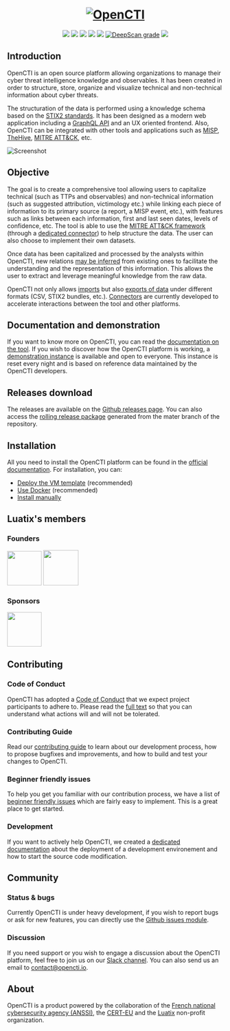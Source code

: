 <h1 align="center">
  <a href="https://www.opencti.io"><img src="https://www.opencti.io/wp-content/uploads/2020/04/github-logo.png" alt="OpenCTI"></a>
</h1>
<p align="center">
  <a href="https://www.opencti.io" alt="Website"><img src="https://img.shields.io/badge/website-opencti.io-blue.svg" /></a>
  <a href="https://www.notion.so/luatix/OpenCTI-Public-Knowledge-Base-d411e5e477734c59887dad3649f20518" alt="Documentation"><img src="https://img.shields.io/badge/Documentation-RTFM-orange.svg" /></a>
  <a href="https://slack.luatix.org" alt="Slack"><img src="https://slack.luatix.org/badge.svg" /></a>
  <a href="https://cloud.drone.io/OpenCTI-Platform/opencti"><img src="https://cloud.drone.io/api/badges/OpenCTI-Platform/opencti/status.svg" /></a>
  <a href="https://codecov.io/gh/OpenCTI-Platform/opencti"><img src="https://codecov.io/gh/OpenCTI-Platform/opencti/graph/badge.svg" /></a>
  <a href="https://deepscan.io/dashboard#view=project&tid=4926&pid=6716&bid=57311"><img src="https://deepscan.io/api/teams/4926/projects/6716/branches/57311/badge/grade.svg" alt="DeepScan grade"></a>
  <a href="https://hub.docker.com/u/opencti" alt="Docker pulls"><img src="https://img.shields.io/docker/pulls/opencti/platform" /></a>
</p>

## Introduction

OpenCTI is an open source platform allowing organizations to manage their cyber threat intelligence knowledge and observables. It has been created in order to structure, store, organize and visualize technical and non-technical information about cyber threats.

The structuration of the data is performed using a knowledge schema based on the [STIX2 standards](https://oasis-open.github.io/cti-documentation/). It has been designed as a modern web application including a [GraphQL API](https://graphql.org) and an UX oriented frontend. Also, OpenCTI can be integrated with other tools and applications such as [MISP](https://github.com/MISP/MISP), [TheHive](https://github.com/TheHive-Project/TheHive), [MITRE ATT&CK](https://github.com/mitre/cti), etc.

![Screenshot](https://www.opencti.io/wp-content/uploads/2020/09/github_screenshot.png "Screenshot")

## Objective

The goal is to create a comprehensive tool allowing users to capitalize technical (such as TTPs and observables) and non-technical information (such as suggested attribution, victimology etc.) while linking each piece of information to its primary source (a report, a MISP event, etc.), with features such as links between each information, first and last seen dates, levels of confidence, etc. The tool is able to use the [MITRE ATT&CK framework](https://attack.mitre.org) (through a [dedicated connector](https://github.com/OpenCTI-Platform/connectors)) to help structure the data. The user can also choose to implement their own datasets.

Once data has been capitalized and processed by the analysts within OpenCTI, new relations [may be inferred](https://www.notion.so/luatix/Relations-8313e7bbec8b4c9397099f84d5e78b27#def25059b54740a789bc848dcfb8d526) from existing ones to facilitate the understanding and the representation of this information. This allows the user to extract and leverage meaningful knowledge from the raw data.

OpenCTI not only allows [imports](https://www.notion.so/luatix/Import-Export-7dc143dfbb6147b0881080487ed9db33#4ffd142e88ad489abc3370ea8f738a82) but also [exports of data](https://www.notion.so/luatix/Import-Export-7dc143dfbb6147b0881080487ed9db33#8dfec135e334415fb18f1f169fe89804) under different formats (CSV, STIX2 bundles, etc.). [Connectors](https://www.notion.so/luatix/OpenCTI-Ecosystem-868329e9fb734fca89692b2ed6087e76) are currently developed to accelerate interactions between the tool and other platforms.

## Documentation and demonstration

If you want to know more on OpenCTI, you can read the [documentation on the tool](https://www.notion.so/luatix/OpenCTI-Public-Knowledge-Base-d411e5e477734c59887dad3649f20518). If you wish to discover how the OpenCTI platform is working, a [demonstration instance](https://demo.opencti.io) is available and open to everyone. This instance is reset every night and is based on reference data maintained by the OpenCTI developers.

## Releases download

The releases are available on the [Github releases page](https://github.com/OpenCTI-Platform/opencti/releases). You can also access the [rolling release package](https://releases.opencti.io) generated from the mater branch of the repository.

## Installation

All you need to install the OpenCTI platform can be found in the [official documentation](https://www.notion.so/luatix/OpenCTI-Public-Knowledge-Base-d411e5e477734c59887dad3649f20518). For installation, you can:

* [Deploy the VM template](https://www.notion.so/luatix/Virtual-machine-template-1789b4442b414dbf87f748db51c85aa5) (recommended)
* [Use Docker](https://www.notion.so/luatix/Using-Docker-03d5c0592b9d4547800cc9f4ff7be2b8) (recommended)
* [Install manually](https://www.notion.so/luatix/Manual-deployment-b911beba44234f179841582ab3894bb1)

## Luatix's members

### Founders

<p align="left">
  <a href="https://www.ssi.gouv.fr" alt="ANSSI"><img src="https://www.luatix.org/wp-content/uploads/2020/04/Anssi.png" width="80" /></a>
  <a href="https://cert.europa.eu" alt="CERT-EU"><img src="https://www.luatix.org/wp-content/uploads/2020/04/Certeu.png" width="82" /></a>
</p>

### Sponsors

<p align="left">
  <a href="https://www.intrinsec.com" alt="Intrinsec"><img src="https://www.luatix.org/wp-content/uploads/2020/11/intrinsec.png" width="80" /></a>
</p>

## Contributing

### Code of Conduct

OpenCTI has adopted a [Code of Conduct](CODE_OF_CONDUCT.md) that we expect project participants to adhere to. Please read the [full text](CODE_OF_CONDUCT.md) so that you can understand what actions will and will not be tolerated.

### Contributing Guide

Read our [contributing guide](CONTRIBUTING.md) to learn about our development process, how to propose bugfixes and improvements, and how to build and test your changes to OpenCTI.

### Beginner friendly issues

To help you get you familiar with our contribution process, we have a list of [beginner friendly issues](https://github.com/OpenCTI-Platform/opencti/labels/beginner%20friendly%20issue) which are fairly easy to implement. This is a great place to get started.

### Development

If you want to actively help OpenCTI, we created a [dedicated documentation](https://www.notion.so/luatix/Environment-setup-606996f36d904fcf8d434c6d0eae4a00) about the deployment of a development environement and how to start the source code modification.

## Community

### Status & bugs

Currently OpenCTI is under heavy development, if you wish to report bugs or ask for new features, you can directly use the [Github issues module](https://github.com/OpenCTI-Platform/opencti/issues).

### Discussion

If you need support or you wish to engage a discussion about the OpenCTI platform, feel free to join us on our [Slack channel](https://slack.luatix.org). You can also send us an email to contact@opencti.io.

## About

OpenCTI is a product powered by the collaboration of the [French national cybersecurity agency (ANSSI)](https://ssi.gouv.fr), the [CERT-EU](https://cert.europa.eu) and the [Luatix](https://www.luatix.org) non-profit organization.
